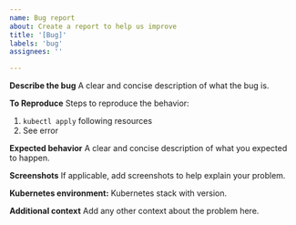 ```yaml
---
name: Bug report
about: Create a report to help us improve
title: '[Bug]'
labels: 'bug'
assignees: ''

---
```


**Describe the bug**
A clear and concise description of what the bug is.

**To Reproduce**
Steps to reproduce the behavior:
1. `kubectl apply` following resources
2. See error

**Expected behavior**
A clear and concise description of what you expected to happen.

**Screenshots**
If applicable, add screenshots to help explain your problem.

**Kubernetes environment:**
 Kubernetes stack with version.

**Additional context**
Add any other context about the problem here.
